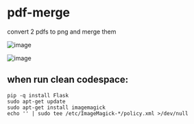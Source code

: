 # pdf-merge
convert 2 pdfs to png and merge them

![image](https://github.com/Aleksei-Slepenkov-EPAM/pdf-merge/assets/119484783/8e790bc6-4f15-4f0e-9e42-1e86930e215d)

![image](https://github.com/Aleksei-Slepenkov-EPAM/pdf-merge/assets/119484783/32480fa2-f782-4de0-8d28-b3be402c96c5)


## when run clean codespace:

```
pip -q install Flask
sudo apt-get update
sudo apt-get install imagemagick
echo '' | sudo tee /etc/ImageMagick-*/policy.xml >/dev/null
```
